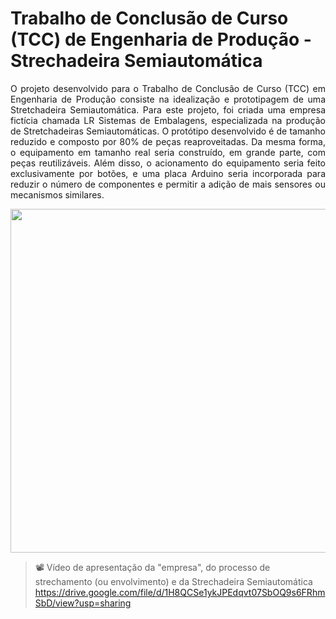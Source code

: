 # Trabalho de Conclusão de Curso (TCC) de Engenharia de Produção - Strechadeira Semiautomática

<p align="justify">O projeto desenvolvido para o Trabalho de Conclusão de Curso (TCC) em Engenharia de Produção consiste na idealização e prototipagem de uma Stretchadeira Semiautomática. Para este projeto, foi criada uma empresa fictícia chamada LR Sistemas de Embalagens, especializada na produção de Stretchadeiras Semiautomáticas. O protótipo desenvolvido é de tamanho reduzido e composto por 80% de peças reaproveitadas. Da mesma forma, o equipamento em tamanho real seria construído, em grande parte, com peças reutilizáveis. Além disso, o acionamento do equipamento seria feito exclusivamente por botões, e uma placa Arduino seria incorporada para reduzir o número de componentes e permitir a adição de mais sensores ou mecanismos similares.</p>

<p align="center"><img src="https://postimg.cc/w3Gd89zX" width="550"></p>

> 📽️ Vídeo de apresentação da "empresa", do processo de strechamento (ou envolvimento) e da Strechadeira Semiautomática
> https://drive.google.com/file/d/1H8QCSe1ykJPEdqvt07SbOQ9s6FRhmSbD/view?usp=sharing
